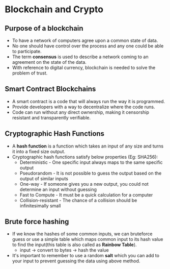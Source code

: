# Blockchain and Crypto

## Purpose of a blockchain

- To have a network of computers agree upon a common state of data.
- No one should have control over the process and any one could be able to participate.
- The term **consensus** is used to describe a network coming to an agreement on the state of the data.
- With reference to digital currency, blockchain is needed to solve the problem of trust.

## Smart Contract Blockchains

- A smart contract is a code that will always run the way it is programmed.
- Provide developers with a way to decentralize where the code runs.
- Code can run without any direct ownership, making it censorship resistant and transparently verifiable.

## Cryptographic Hash Functions

- A **hash function** is a function which takes an input of any size and turns it into a fixed size output.
- Cryptographic hash functions satisfy below properties (Eg: SHA256):
  - Deterministic - One specific input always maps to the same specific output
  - Pseudorandom - It is not possible to guess the output based on the output of similar inputs
  - One-way - If someone gives you a new output, you could not determine an input without guessing
  - Fast to Compute - It must be a quick calculation for a computer
  - Collision-resistant - The chance of a collision should be infinitesimally small

## Brute force hashing

- If we know the hashes of some common inputs, we can bruteforce guess or use a simple table which maps common input to its hash value to find the input(this table is also called as **Rainbow Table**).
  - input -> convert to bytes -> hash the value
- It's important to remember to use a random **salt** which you can add to your input to prevent guessing the data using above method.
